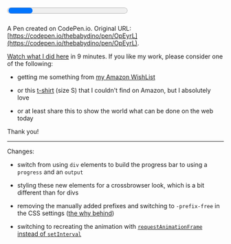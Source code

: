 # <progress> bar animation

A Pen created on CodePen.io. Original URL: [https://codepen.io/thebabydino/pen/OpEyrL](https://codepen.io/thebabydino/pen/OpEyrL).

[Watch what I did here](https://www.youtube.com/watch?v=Nhh1Ow_OZHo) in 9 minutes. If you like my work, please consider one of the following:

* getting me something from [my Amazon WishList](https://www.amazon.com/gp/registry/wishlist/2Y3C4722GXH0I/)

* or this [t-shirt](http://merchdome.com/ACCEPT-Girlieshirt-Restless-and-Wild-Since-1982_1)  (size S) that I couldn't find on Amazon, but I absolutely love

* or at least share this to show the world what can be done on the web today

Thank you!

---

Changes:

* switch from using `div` elements to build the progress bar to using a `progress` and an `output`

* styling these new elements for a crossbrowser look, which is a bit different than for divs

* removing the manually added prefixes and switching to `-prefix-free` in the CSS settings ([the why behind](https://codepen.io/thebabydino/full/pjxVWp/))

* switching to recreating the animation with [`requestAnimationFrame` instead of `setInterval`](https://www.paulirish.com/2011/requestanimationframe-for-smart-animating/)